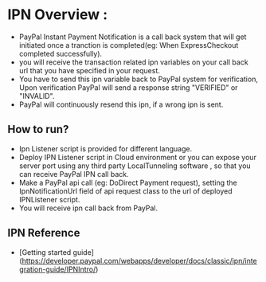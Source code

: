 # IPN Overview :

* PayPal Instant Payment Notification is a call back system that will get initiated once a tranction is completed(eg: When 
ExpressCheckout completed successfully).
* you will receive the transaction related ipn variables on your call back url that you have specified in your request.
*  You have to send this ipn variable back to PayPal system for verification, Upon verification PayPal will send
a response string "VERIFIED" or "INVALID".
* PayPal will continuously resend this ipn, if a wrong ipn is sent.

## How to run?

* Ipn Listener script is provided for different language.
* Deploy IPN Listener script in Cloud environment or you can expose your server port using any third party LocalTunneling software , so that you can receive PayPal IPN call back.
* Make a PayPal api call (eg: DoDirect Payment request), setting the IpnNotificationUrl field of api request class to the url of deployed IPNListener script.
* You will receive ipn call back from PayPal.
    
## IPN Reference

* [Getting started guide] (https://developer.paypal.com/webapps/developer/docs/classic/ipn/integration-guide/IPNIntro/)
